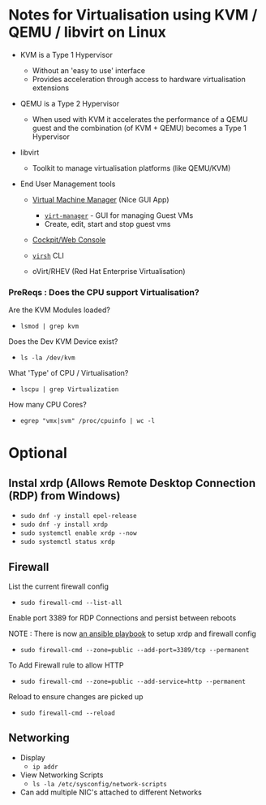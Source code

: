 # Notes for Virtualisation using KVM / QEMU / libvirt on Linux

- KVM is a Type 1 Hypervisor
    - Without an 'easy to use' interface
    - Provides acceleration through access to hardware virtualisation extensions

- QEMU is a Type 2 Hypervisor
    - When used with KVM it accelerates the performance of a QEMU guest and the combination (of KVM + QEMU) becomes a Type 1 Hypervisor

- libvirt
    - Toolkit to manage virtualisation platforms (like QEMU/KVM)

- End User Management tools
    - [Virtual Machine Manager](/virt-manager-notes.md) (Nice GUI App)
        - [`virt-manager`](https://virt-manager.org/) - GUI for managing Guest VMs
        - Create, edit, start and stop guest vms

    - [Cockpit/Web Console](/cockpit-notes.md)

    - [`virsh`](/virsh-cli-notes.md) CLI
    
    - oVirt/RHEV (Red Hat Enterprise Virtualisation)

### PreReqs : Does the CPU support Virtualisation?

Are the KVM Modules loaded?
- `lsmod | grep kvm`

Does the Dev KVM Device exist?
- `ls -la /dev/kvm`

What 'Type' of CPU / Virtualisation?
- `lscpu | grep Virtualization`

How many CPU Cores?
- `egrep "vmx|svm" /proc/cpuinfo | wc -l`

# Optional

## Instal xrdp (Allows Remote Desktop Connection (RDP) from Windows)

- `sudo dnf -y install epel-release`
- `sudo dnf -y install xrdp`
- `sudo systemctl enable xrdp --now`
- `sudo systemctl status xrdp`

## Firewall

List the current firewall config
- `sudo firewall-cmd --list-all`

Enable port 3389 for RDP Connections and persist between reboots

NOTE : There is now [an ansible playbook](/hp-linux-servers/rhel-setup/rhel-setup-rdp.yml) to setup xrdp and firewall config
- `sudo firewall-cmd --zone=public --add-port=3389/tcp --permanent`

To Add Firewall rule to allow HTTP
- `sudo firewall-cmd --zone=public --add-service=http --permanent`

Reload to ensure changes are picked up
- `sudo firewall-cmd --reload`

## Networking

- Display
    - `ip addr`
- View Networking Scripts
    - `ls -la /etc/sysconfig/network-scripts`
- Can add multiple NIC's attached to different Networks